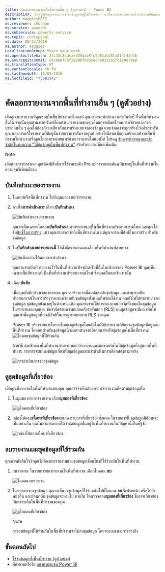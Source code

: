```yaml
---
title: คัดลอกรายงานจากพื้นที่ทำงานอื่น ๆ (ดูตัวอย่าง) - Power BI
description: เรียนรู้วิธีที่คุณสามารถแชร์ชุดข้อมูลกับผู้ใช้ทั้งองค์กร จากนั้นพวกเขาสามารถสร้างรายงานที่ยึดตามชุดข้อมูลของคุณในพื้นที่ทำงานของตนเอง
author: maggiesMSFT
ms.reviewer: chbraun
ms.service: powerbi
ms.subservice: powerbi-service
ms.topic: conceptual
ms.date: 08/12/2019
ms.author: maggies
LocalizationGroup: Share your work
ms.openlocfilehash: 2fc33c8adcaed35dab8fc9d81ab28fa314f42e3b
ms.sourcegitcommit: 64c860fcbf2969bf089cec358331a1fc1e0d39a8
ms.translationtype: HT
ms.contentlocale: th-TH
ms.lasthandoff: 11/09/2019
ms.locfileid: "73881942"
---
```

# <a name="copy-reports-from-other-workspaces-preview"></a>คัดลอกรายงานจากพื้นที่ทำงานอื่น ๆ (ดูตัวอย่าง)

เมื่อคุณพบรายงานที่คุณชอบในพื้นที่ทำงานหรือแอป คุณสามารถทำสำเนา และบันทึกไว้ในพื้นที่ทำงานอื่นได้ จากนั้นคุณสามารถปรับเปลี่ยนสำเนารายงานของคุณโดยการเพิ่มหรือลบภาพวิชวลและองค์ประกอบอื่น ๆ คุณไม่ต้องกังวลเกี่ยวกับการสร้างแบบจำลองข้อมูล แบบจำลองจะถูกสร้างไว้แล้วสำหรับคุณ และการแก้ไขรายงานที่มีอยู่นั้นง่ายกว่าการเริ่มจากศูนย์ อย่างไรก็ตามเมื่อคุณสร้างแอปจากพื้นที่ทำงานใหม่ บางครั้งคุณไม่สามารถเผยแพร่สำเนารายงานในแอปได้ โปรดดู [ข้อควรพิจารณาและข้อจำกัดในบทความ "ใช้ชุดข้อมูลในพื้นที่ทำงาน"](service-datasets-across-workspaces.md#considerations-and-limitations) สำหรับรายละเอียดเพิ่มเติม

> [!NOTE]
> เมื่อต้องการทำสำเนา คุณต้องมีสิทธิ์การใช้งานระดับ Pro แม้ว่ารายงานต้นฉบับจะอยู่ในพื้นที่ทำงานในความจุพรีเมียมก็ตาม

## <a name="save-a-copy-of-a-report"></a>บันทึกสำเนาของรายงาน

1. ในแอปหรือพื้นที่ทำงาน ไปยังมุมมองรายการรายงาน

1. ภายใต้**การดำเนินการ** เลือก **บันทึกสำเนา**

    ![บันทึกสำเนาของรายงาน](media/service-datasets-copy-reports/power-bi-dataset-save-report-copy.png)

    คุณจะเห็นเฉพาะไอคอน**บันทึกสำเนา** หากรายงานอยู่ในพื้นที่ทำงานประสบการณ์ใหม่ และคุณได้รับ[สิทธิ์ในการสร้าง](service-datasets-build-permissions.md) แม้ว่าคุณสามารถเข้าถึงพื้นที่ทำงานได้ แต่คุณจะต้องมีสิทธิ์ในการสร้างสำหรับชุดข้อมูล

3. ใน**บันทึกสำเนาของรายงานนี้** ให้ตั้งชื่อรายงานและเลือกพื้นที่ทำงานปลายทาง

    ![บันทึกกล่องโต้ตอบการทำสำเนา](media/service-datasets-copy-reports/power-bi-dataset-save-report.png)

    คุณสามารถบันทึกรายงานไว้ในพื้นที่ทำงานปัจจุบันหรือที่อื่นในบริการของ Power BI คุณเห็นเฉพาะพื้นที่ทำงานที่เป็นพื้นที่ทำงานประสบการณ์ใหม่ ซึ่งคุณเป็นสมาชิกเท่านั้น
  
4. เลือก**บันทึก**

    เมื่อคุณบันทึกสำเนาของรายงาน คุณจะสร้างการเชื่อมต่อสดกับชุดข้อมูล และสามารถเปิดประสบการณ์ในการสร้างรายงานพร้อมกับชุดข้อมูลทั้งหมดที่พร้อมใช้งาน คุณยังไม่ได้ทำสำเนาของชุดข้อมูล ชุดข้อมูลยังคงอยู่ในตำแหน่งเดิม คุณสามารถใช้ตารางและหน่วยวัดทั้งหมดในชุดข้อมูลในรายงานของคุณเอง ข้อจำกัดด้านความปลอดภัยระดับแถว (RLS) บนชุดข้อมูลจะมีผล เพื่อให้คุณเท่านั้นดูข้อมูลที่คุณมีสิทธิในการดูตามบทบาท RLS ของคุณ

    Power BI สร้างรายการในรายชื่อของชุดข้อมูลโดยอัตโนมัติถ้ารายงานที่ยึดตามชุดข้อมูลที่อยู่นอกพื้นที่ทำงาน ไอคอนสำหรับชุดข้อมูลนี้จะแตกต่างจากไอคอนสำหรับชุดข้อมูลในพื้นที่ทำงาน: ![ไอคอนชุดข้อมูลที่ใช้ร่วมกัน](media/service-datasets-discover-across-workspaces/power-bi-shared-dataset-icon.png)


    ด้วยวิธี สมาชิกของพื้นที่ทำงานสามารถบอกว่ารายงานและแดชบอร์ดใดใช้ชุดข้อมูลที่อยู่นอกพื้นที่ทำงาน รายการจะแสดงข้อมูลเกี่ยวกับชุดข้อมูลและการดำเนินการเลือกสองสามอย่าง

    ![การดำเนินการของชุดข้อมูล](media/service-datasets-across-workspaces/power-bi-dataset-actions.png)

## <a name="view-related-datasets"></a>ดูชุดข้อมูลที่เกี่ยวข้อง

เมื่อคุณมีรายงานในพื้นที่ทำงานของคุณ คุณอาจจำเป็นต้องทราบว่ารายงานยึดตามชุดข้อมูลใด

1. ในมุมมองรายการรายงาน เลือก**มุมมองที่เกี่ยวข้อง**

    ![ดูไอคอนที่เกี่ยวข้อง](media/service-datasets-copy-reports/power-bi-dataset-view-related.png)

1. กล่องโต้ตอบ**เนื้อหาที่เกี่ยวข้อง**จะแสดงรายการที่เกี่ยวข้องทั้งหมด ในรายการนี้ ชุดข้อมูลมีลักษณะเป็นอย่างอื่น คุณไม่สามารถบอกได้ว่าชุดข้อมูลนั้นอยู่ในพื้นที่ทำงานอื่น ปัญหานี้เป็นที่รู้จัก
 
    ![กล่องโต้ตอบเนื้อหาที่เกี่ยวข้อง](media/service-datasets-copy-reports/power-bi-dataset-related.png)

## <a name="delete-a-report-and-its-shared-dataset"></a>ลบรายงานและชุดข้อมูลที่ใช้ร่วมกัน

คุณอาจตัดสินใจว่าคุณไม่ต้องการรายงานและชุดข้อมูลเชื่อมโยงที่ใช้ร่วมกันในพื้นที่ทำงาน

1. ลบรายงาน ในรายการของรายงานในพื้นที่ทำงาน เลือกไอคอน **ลบ**

    ![ไอคอนลบรายงาน](media/service-datasets-across-workspaces/power-bi-datasets-delete-report.png)

2. ในรายการของชุดข้อมูล คุณจะเห็นว่าชุดข้อมูลที่ใช้ร่วมกันไม่มีไอคอน **ลบ** รีเฟรชหน้า หรือไปยังหน้าอื่น และย้อนกลับ ชุดข้อมูลจะหายไป หากไม่ ให้ตรวจสอบ**มุมมองที่เกี่ยวข้อง** ซึ่งอาจเกี่ยวข้องกับตารางอื่นในพื้นที่ทำงานของคุณ

    ![ดูไอคอนที่เกี่ยวข้อง](media/service-datasets-across-workspaces/power-bi-dataset-view-related-icon.png)

    > [!NOTE]
    > การลบข้อมูลที่ใช้ร่วมกันในพื้นที่ทำงานจะไม่ลบชุดข้อมูล โดยจะลบเฉพาะการอ้างอิง


## <a name="next-steps"></a>ขั้นตอนถัดไป

- [ใช้ชุดข้อมูลทั้งพื้นที่ทำงาน (ดูตัวอย่าง)](service-datasets-across-workspaces.md)
- มีคำถามหรือไม่ [ลองถามชุมชน Power BI](https://community.powerbi.com/)
